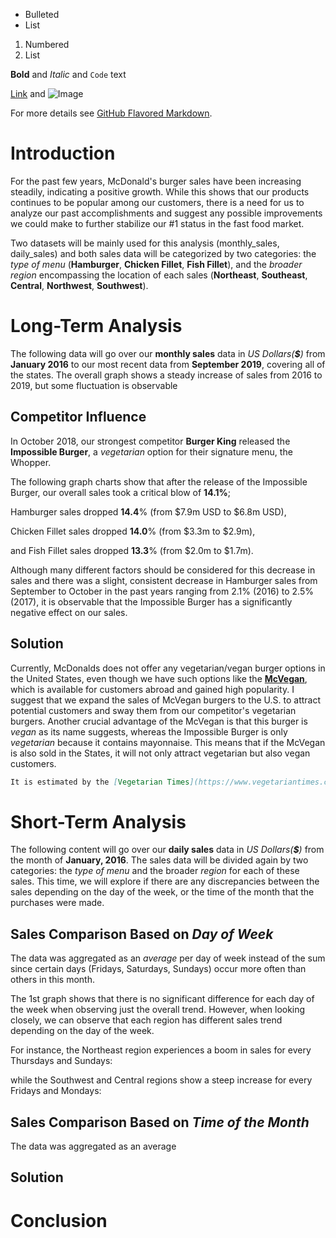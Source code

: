 
- Bulleted
- List

1. Numbered
2. List

**Bold** and _Italic_ and `Code` text

[Link](url) and ![Image](src)


For more details see [GitHub Flavored Markdown](https://guides.github.com/features/mastering-markdown/).



# Introduction

For the past few years, McDonald's burger sales have been increasing steadily, indicating a positive growth.
While this shows that our products continues to be popular among our customers, there is a need for us to analyze our past
accomplishments and suggest any possible improvements we could make to further stabilize our #1 status in the fast food market.

Two datasets will be mainly used for this analysis (monthly_sales, daily_sales) and both sales data will be categorized by two categories: 
the _type of menu_ (**Hamburger**, **Chicken Fillet**, **Fish Fillet**),
and the _broader region_ encompassing the location of each sales (**Northeast**, **Southeast**, **Central**, **Northwest**, **Southwest**). 


# Long-Term Analysis

The following data will go over our **monthly sales** data in _US Dollars(**$**)_ from **January 2016** to our most recent data from **September 2019**, covering all of the states. 
The overall graph shows a steady increase of sales from 2016 to 2019, but some fluctuation is observable


## Competitor Influence

In October 2018, our strongest competitor **Burger King** released the **Impossible Burger**, 
a _vegetarian_ option for their signature menu, the Whopper.

The following graph charts show that after the release of the Impossible Burger, our overall sales took a critical blow of **14.1%**;

Hamburger sales dropped **14.4**% (from $7.9m USD to $6.8m USD),

Chicken Fillet sales dropped **14.0**% (from $3.3m to $2.9m),

and Fish Fillet sales dropped **13.3**% (from $2.0m to $1.7m). 


Although many different factors should be considered for this decrease in sales and there was a slight, consistent decrease in Hamburger sales from September to October in the past years ranging from 2.1% (2016) to 2.5% (2017), it is observable that the Impossible Burger has a significantly negative effect on our sales.


## Solution

Currently, McDonalds does not offer any vegetarian/vegan burger options in the United States, even though we have such options like the [**McVegan**](https://www.today.com/food/mcdonald-s-testing-vegan-burger-finland-t117145), which is available for customers abroad
and gained high popularity. 
I suggest that we expand the sales of McVegan burgers to the U.S. to attract potential customers and sway them from our competitor's vegetarian burgers. 
Another crucial advantage of the McVegan is that this burger is _vegan_ as its name suggests, whereas the Impossible Burger is only _vegetarian_ because it contains mayonnaise. This means that if the McVegan is also sold in the States, it will not only attract vegetarian but also vegan customers. 
```markdown
It is estimated by the [Vegetarian Times](https://www.vegetariantimes.com/uncategorized/vegetarianism-in-america) that about 1 in every 7.3 vegetarians have a vegan-only diet, suggesting we could have up to an additional 15.9% influx of customers (compared to consumers of the Impossible Burger) with the inclusion of the McVegan on our menu.
```


# Short-Term Analysis

The following content will go over our **daily sales** data in _US Dollars(**$**)_ from the month of **January, 2016**. 
The sales data will be divided again by two categories: the _type of menu_ and the broader _region_ for each of these sales.
This time, we will explore if there are any discrepancies between the sales depending on the day of the week, or the time of the month
that the purchases were made.

## Sales Comparison Based on _Day of Week_

The data was aggregated as an _average_ per day of week instead of the sum since certain days (Fridays, Saturdays, Sundays) occur more often than others in this month.

The 1st graph shows that there is no significant difference for each day of the week when observing just the overall trend.
However, when looking closely, we can observe that each region has different sales trend depending on the day of the week.

For instance, the Northeast region experiences a boom in sales for every Thursdays and Sundays: 

while the Southwest and Central regions show a steep increase for every Fridays and Mondays: 


## Sales Comparison Based on _Time of the Month_

The data was aggregated as an average 

## Solution



# Conclusion

